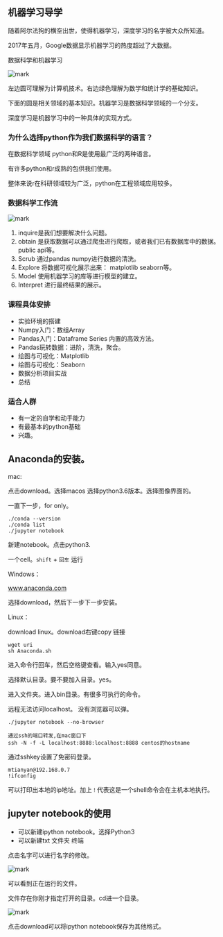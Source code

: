 ## 机器学习导学

随着阿尔法狗的横空出世，使得机器学习，深度学习的名字被大众所知道。

2017年五月，Google数据显示机器学习的热度超过了大数据。

数据科学和机器学习

![mark](http://myphoto.mtianyan.cn/blog/180201/5ag2F7KEf4.png?imageslim)

左边圆可理解为计算机技术。右边绿色理解为数学和统计学的基础知识。

下面的圆是相关领域的基本知识。机器学习是数据科学领域的一个分支。

深度学习是机器学习中的一种具体的实现方式。

### 为什么选择python作为我们数据科学的语言？

在数据科学领域 python和R是使用最广泛的两种语言。

有许多python和r成熟的包供我们使用。

整体来说r在科研领域较为广泛，python在工程领域应用较多。

### 数据科学工作流

![mark](http://myphoto.mtianyan.cn/blog/180201/a9Gk6FKEh2.png?imageslim)

1. inquire是我们想要解决什么问题。
2. obtain 是获取数据可以通过爬虫进行爬取，或者我们已有数据库中的数据。public api等。
3. Scrub 通过pandas numpy进行数据的清洗。
4. Explore 将数据可视化展示出来： matplotlib seaborn等。
5. Model 使用机器学习的库等进行模型的建立。
6. Interpret 进行最终结果的展示。

### 课程具体安排

- 实验环境的搭建
- Numpy入门：数组Array
- Pandas入门：Dataframe Series 内置的高效方法。
- Pandas玩转数据：进阶，清洗，聚合。
- 绘图与可视化：Matplotlib
- 绘图与可视化：Seaborn
- 数据分析项目实战
- 总结

### 适合人群

- 有一定的自学和动手能力
- 有最基本的python基础
- 兴趣。

## Anaconda的安装。

mac:

点击download。选择macos 选择python3.6版本。选择图像界面的。

一直下一步，for only。

```
./conda --version
./conda list
./jupyter notebook
```

新建notebook。点击python3.

一个cell。`shift` + `回车` 运行

Windows：

www.anaconda.com

选择download，然后下一步下一步安装。

Linux：

download linux。download右键copy 链接

```
wget uri
sh Anaconda.sh
```

进入命令行回车，然后空格键查看。输入yes同意。

选择默认目录。要不要加入目录。yes。

进入文件夹。进入bin目录。有很多可执行的命令。

远程无法访问localhost。 没有浏览器可以弹。

```
./jupyter notebook --no-browser

通过ssh的端口转发,在mac窗口下
ssh -N -f -L localhost:8888:localhost:8888 centos的hostname
```

通过sshkey设置了免密码登录。

```
mtianyan@192.168.0.7
!ifconfig
```

可以打印出本地的ip地址。加上`！`代表这是一个shell命令会在主机本地执行。

## jupyter notebook的使用

- 可以新建ipython notebook。选择Python3
- 可以新建txt 文件夹 终端

点击名字可以进行名字的修改。

![mark](http://myphoto.mtianyan.cn/blog/180201/g1j5l7AA13.png?imageslim)

可以看到正在运行的文件。

文件存在你刚才指定打开的目录。cd进一个目录。

![mark](http://myphoto.mtianyan.cn/blog/180201/mbc1Gkfaga.png?imageslim)

点击download可以将ipython notebook保存为其他格式。


